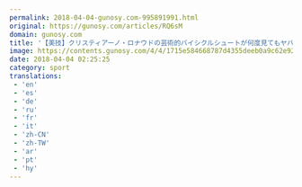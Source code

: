 ```yaml
---
permalink: 2018-04-04-gunosy.com-995891991.html
original: https://gunosy.com/articles/RQ6sM
domain: gunosy.com
title: '【美技】クリスティアーノ・ロナウドの芸術的バイシクルシュートが何度見てもヤバい / ネットの声「鳥肌たったわ」「漫画やんw」（ロケットニュース24） - グノシー'
image: https://contents.gunosy.com/4/4/1715e584668787d4355deeb0a9c62e92_content.jpg
date: 2018-04-04 02:25:25
category: sport
translations: 
 - 'en'
 - 'es'
 - 'de'
 - 'ru'
 - 'fr'
 - 'it'
 - 'zh-CN'
 - 'zh-TW'
 - 'ar'
 - 'pt'
 - 'hy'
---
```


